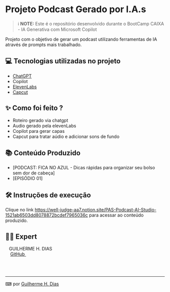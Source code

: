 # Projeto Podcast Gerado por I.A.s


 > ℹ️ **NOTE:** Este é o repositório desenvolvido durante o BootCamp CAIXA - IA Generativa com Microsoft Copilot

Projeto com o objetivo de gerar um podcast utilizando ferramentas de IA através de prompts mais trabalhado.

## 💻 Tecnologias utilizadas no projeto

- [ChatGPT](https://chat.openai.com/) 
- Copilot
- [ElevenLabs](https://beta.elevenlabs.io/)
- [Capcut](https://www.capcut.com/pt-br/)

## ✨ Como foi feito ?

- Roteiro gerado via chatgpt
- Audio gerado pela elevenLabs
- Copilot para gerar capas
- Capcut para tratar aúdio e adicionar sons de fundo

## 📚 Conteúdo Produzido

- [PODCAST: FICA NO AZUL - Dicas rápidas para organizar seu bolso sem dor de cabeça]
- [EPISÓDIO 01]


## 🛠️ Instruções de execução

Clique no link https://well-judge-aa7.notion.site/PAS-Podcast-AI-Studio-1521ab6503dd8078872bcdef7965036c para acessar ao conteúdo produzido.


## 👨‍💻 Expert

<p>   
    <p>&nbsp&nbsp&nbspGUILHERME H. DIAS<br>
    &nbsp&nbsp&nbsp
    <a 
        href="https://github.com/Guilherme-hdias">        
        GitHub
    </a>
    &nbsp;
</p>
<br/><br/>
<p>

---

⌨ por [Guilherme H. Dias](https://github.com/Guilherme-hdias)
